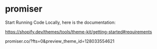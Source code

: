 # promiser

Start Running Code Locally, here is the documentation:

https://shopify.dev/themes/tools/theme-kit/getting-started#requirements


promiser.co/?fts=0&preview_theme_id=128033554621

